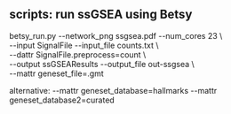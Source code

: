 ## scripts: run ssGSEA using Betsy
betsy_run.py --network_png ssgsea.pdf --num_cores 23 \\\
--input SignalFile --input_file counts.txt \\\
--dattr SignalFile.preprocess=count \\\
--output ssGSEAResults --output_file out-ssgsea \\\
--mattr geneset_file=.gmt

alternative:
--mattr geneset_database=hallmarks
--mattr geneset_database2=curated